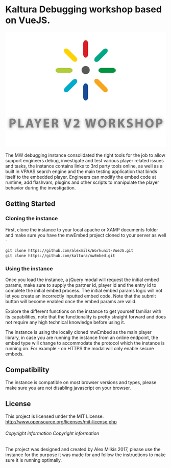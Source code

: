 # Kaltura Debugging workshop based on VueJS.
![Kaltura Debugging workship](https://github.com/alexmilk/Workunit-VueJS/blob/master/images/logo_git.jpg?raw=true)

The MW debugging instance consolidated the right tools for the job to allow support engineers debug, investigate and test various player related issues and tasks, the instance contains links to 3rd party tools online, as well as a built in VPAAS search engine and the main testing application that binds itself to the embedded player. Engineers can modify the embed code at runtime, add flashvars, plugins and other scripts to manipulate the player behavior during the investigation.

## Getting Started

### Cloning the instance
First, clone the instance to your local apache or XAMP documents folder and make sure you have the mwEmbed project cloned to your server as well - 

```
git clone https://github.com/alexmilk/Workunit-VueJS.git
git clone https://github.com/kaltura/mwEmbed.git
```

### Using the instance

Once you load the instance, a jQuery modal will request the initial embed params, make sure to supply the partner id, player id and the entry id to complete the initial embed process. The initial embed params logic will not let you create an incorrectly inputted embed code. Note that the submit button will become enabled once the embed params are valid.

Explore the different functions on the instance to get yourself familiar with its capabilities, note that the functionality is pretty straight forward and does not require any high technical knowledge before using it.

The instance is using the locally cloned mwEmbed as the main player library, in case you are running the instance from an online endpoint, the embed type will change to accommodate the protocol which the instance is running on. For example - on HTTPS the modal will only enable secure embeds.

## Compatibility

The instance is compatible on most browser versions and types, please make sure you are not disabling javascript on your browser.

## License

This project is licensed under the MIT License. http://www.opensource.org/licenses/mit-license.php

###### Copyright information Copyright information

The project was designed and created by Alex Milkis 2017, please use the instance for the purpose it was made for and follow the instructions to make sure it is running optimally.
